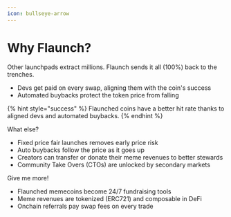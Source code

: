 ```yaml
---
icon: bullseye-arrow
---
```


# Why Flaunch?

Other launchpads extract millions. Flaunch sends it all (100%) back to the trenches.

* Devs get paid on every swap, aligning them with the coin's success
* Automated buybacks protect the token price from falling

{% hint style="success" %}
Flaunched coins have a better hit rate thanks to aligned devs and automated buybacks.
{% endhint %}

What else?

* Fixed price fair launches removes early price risk
* Auto buybacks follow the price as it goes up
* Creators can transfer or donate their meme revenues to better stewards
* Community Take Overs (CTOs) are unlocked by secondary markets

Give me more!

* Flaunched memecoins become 24/7 fundraising tools
* Meme revenues are tokenized (ERC721) and composable in DeFi
* Onchain referrals pay swap fees on every trade
